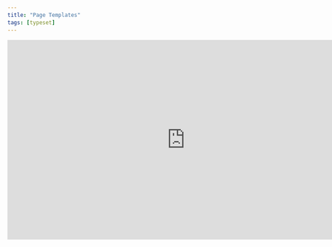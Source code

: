 ```yaml
---
title: "Page Templates"
tags: [typeset]
---
```

 
<html><body><section data-type="chapter" class="hsecchapter" data-hederis-type="hsecchapter" id="typeset-master-pages" data-pi-attrs="id: typeset-master-pages; data-tags: typeset;" role="doc-chapter" data-tags="typeset" data-author-name=" " data-book-title=" " title="Page Templates"><iframe width="800" height="450" src="https://www.youtube.com/embed/OVFvTesq8-E" frameborder="0" allow="accelerometer;" autoplay="" encrypted-media="" gyroscope="" picture-in-picture="" allowfullscreen=""/><p data-embedded-html="true">INTENTIONALLY BLANK</p><p class="hblkp" data-hederis-type="hblkp" id="pVPaH0P4S">Page templates control the general layout of all the different sections in your book. This is different from a book&#8217;s design template: a design template includes design instructions for all the paragraphs and elements in your book, as well as the running content, margin widths, and so on. Page templates, however,  determine only the page margins, where the running headers and footers go and what kind of content should appear in them, and how to format that text. Page templates are just one part of a book&#8217;s design template.</p><p class="hblkp" data-hederis-type="hblkp" id="pF25zMGyE">You can configure 5 different page templates: chapters, 2 types of frontmatter, backmatter, and parts. While these page templates are applied to certain types of sections by default, you can change the page template that is used in any section, in the Sections &amp; Text toolset.</p><aside class="hwprbox box" data-hederis-type="hwprbox" id="p2aRIprZ0" data-type="sidebar"><p class="hblktype" data-hederis-type="hblktype" id="p5Yxo62UW">Note</p><p class="hblkp" data-hederis-type="hblkp" id="pm14OiDYB">We include two types of frontmatter page templates because books will often have certain frontmatter&#8212;like title pages and copyright pages&#8212;that needs a different page layout (e.g., reduced top margin height, or removing all the content from the running headers and footers). </p></aside><p class="hblkp" data-hederis-type="hblkp" id="pSFYXevNl">Each type of page template has 4 pages that can be configured:</p><ol class="hwprnumlist" data-hederis-type="hwprnumlist" id="pwly3OXJF"><li class="hblkoli" data-hederis-type="hblkoli" id="liwzchzHQZ"><p class="hblkoli" data-hederis-type="hblklip" id="peWSsM1U8"><strong data-hederis-type="hspanstrong" id="pededV8mM">The first page of the section: </strong>You can change the top and bottom margins for the first page of the section, or change the running header and footer content. For example, you might choose to insert just the page number at the bottom of the first page, and then to include full running headers and footers on your recto and verso pages.</p></li><li class="hblkoli" data-hederis-type="hblkoli" id="li1RdP6rME"><p class="hblkoli" data-hederis-type="hblklip" id="pcUHF1vxq"><strong class="hspanstrong" data-hederis-type="hspanstrong" id="pnbMDEbAM">Recto and verso pages: </strong>These are the main content pages of your section, and this is also where you set the inside and outside margins that will be applied to all the pages in your section (including first and blank pages).</p></li><li class="hblkoli" data-hederis-type="hblkoli" id="liVoqOw2xI"><p class="hblkoli" data-hederis-type="hblklip" id="phe3QS5TL"><strong class="hspanstrong" data-hederis-type="hspanstrong" id="pbdUk02rI">Blank pages: </strong>Sometimes a section will include pages that don&#8217;t include any book content&#8212;for example, if this section ends on a recto page, but the next section is required to also start on a recto page, then an extra blank verso page will be added to the end of the first section. In these cases, you can choose to suppress the running header and footer content, or have different running headers and footers appear.</p></li></ol><p class="hblkp" data-hederis-type="hblkp" id="pohtngHUx">Running headers and footers can consist of text content, or use our built-in variables. To add text to your running headers or footers:</p><ol class="hwprnumlist" data-hederis-type="hwprnumlist" id="pH0WnNJTE"><li class="hblkoli" data-hederis-type="hblkoli" id="liGI08TIz9"><p class="hblkoli" data-hederis-type="hblklip" id="peJPiyQCg">Click the margin area that you want to add content to.</p></li><li class="hblkoli" data-hederis-type="hblkoli" id="lidUs2hSGF"><p class="hblkoli" data-hederis-type="hblklip" id="pRi7PGLSE">Click inside the text box, and type an opening quotation mark (&#8220;).</p></li><li class="hblkoli" data-hederis-type="hblkoli" id="liIh4exkTL"><p class="hblkoli" data-hederis-type="hblklip" id="p3JYZz7dk">Now type the text that you want to appear, and then type a closing quotation mark (&#8221;).</p></li><li class="hblkoli" data-hederis-type="hblkoli" id="liAf4zHOuH"><p class="hblkoli" data-hederis-type="hblklip" id="p2tjW4RmU">Finally, press the Enter or Return key. Your text will appear as a gray bubble. To remove your typed text, simply press the X immediately to the right of the gray bubble.</p></li></ol><p class="hblkp" data-hederis-type="hblkp" id="p69ay2EcX">Variables let you insert dynamic content that is pulled right from your book text, like the most recent chapter title, the book title, or the author name. You can also insert a variable to dynamically add the up-to-date page number. To include a variable, simply click on it and it will appear in the text box as a green bubble.</p><figure class="hwprfig" data-hederis-type="hwprfig" id="pVoxPEUjl"><img data-hederis-type="hblkimg" class="hblkimg" id="pdXianMCS" src="/images/runheadfoot.png" data-img-src="/images/runheadfoot.png"/><p class="hblkcaption" data-hederis-type="hblkcaption" id="pLXPv7TCo">This example shows a running footer that uses our built-in Page Number variable, and a running header with text content.</p></figure><p class="hblkp" data-hederis-type="hblkp" id="pHY9o3K8H">You can also combine text and variables, by following the same steps above for each type of content you want to include.</p></section></body></html>

